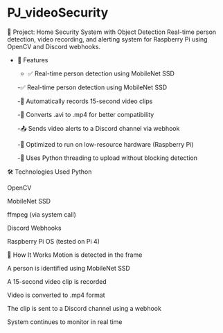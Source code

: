 # PJ_videoSecurity

📂 Project: Home Security System with Object Detection
Real-time person detection, video recording, and alerting system for Raspberry Pi using OpenCV and Discord webhooks.

* 📸 Features
  *  ✅ Real-time person detection using MobileNet SSD

  -✅ Real-time person detection using MobileNet SSD

  -🎥 Automatically records 15-second video clips

  -🔄 Converts .avi to .mp4 for better compatibility

  -📤 Sends video alerts to a Discord channel via webhook

  -🧠 Optimized to run on low-resource hardware (Raspberry Pi)

  -🔁 Uses Python threading to upload without blocking detection

🛠️ Technologies Used
Python

OpenCV

MobileNet SSD

ffmpeg (via system call)

Discord Webhooks

Raspberry Pi OS (tested on Pi 4)

🚀 How It Works
Motion is detected in the frame

A person is identified using MobileNet SSD

A 15-second video clip is recorded

Video is converted to .mp4 format

The clip is sent to a Discord channel using a webhook

System continues to monitor in real time
